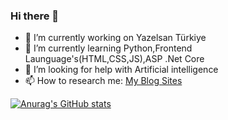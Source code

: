 ### Hi there 👋
- 🔭 I’m currently working on Yazelsan Türkiye
- 🌱 I’m currently learning Python,Frontend Launguage's(HTML,CSS,JS),ASP .Net Core
- 🤔 I’m looking for help with Artificial intelligence
- 📫 How to research me: [My Blog Sites](https://sarginalper.blogspot.com/)

[![Anurag's GitHub stats](https://github-readme-stats.vercel.app/api?username=alpersargin42)](https://github.com/anuraghazra/github-readme-stats)


